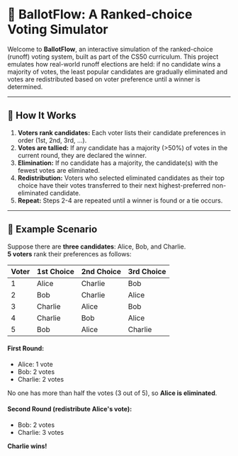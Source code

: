 # 🎲 BallotFlow: A Ranked-choice Voting Simulator

Welcome to **BallotFlow**, an interactive simulation of the ranked-choice (runoff) voting system, built as part of the CS50 curriculum. This project emulates how real-world runoff elections are held: if no candidate wins a majority of votes, the least popular candidates are gradually eliminated and votes are redistributed based on voter preference until a winner is determined.

---

## 🚀 How It Works

1. **Voters rank candidates:** Each voter lists their candidate preferences in order (1st, 2nd, 3rd, ...).
2. **Votes are tallied:** If any candidate has a majority (>50%) of votes in the current round, they are declared the winner.
3. **Elimination:** If no candidate has a majority, the candidate(s) with the fewest votes are eliminated.
4. **Redistribution:** Voters who selected eliminated candidates as their top choice have their votes transferred to their next highest-preferred non-eliminated candidate.
5. **Repeat:** Steps 2-4 are repeated until a winner is found or a tie occurs.


---

## 📝 Example Scenario

Suppose there are **three candidates**: Alice, Bob, and Charlie.<br>
**5 voters** rank their preferences as follows:

| Voter | 1st Choice | 2nd Choice | 3rd Choice |
|-------|------------|------------|------------|
| 1     | Alice      | Charlie    | Bob        |
| 2     | Bob        | Charlie    | Alice      |
| 3     | Charlie    | Alice      | Bob        |
| 4     | Charlie    | Bob        | Alice      |
| 5     | Bob        | Alice      | Charlie    |

#### **First Round:**
- Alice: 1 vote
- Bob: 2 votes
- Charlie: 2 votes

No one has more than half the votes (3 out of 5), so **Alice is eliminated**.

#### **Second Round (redistribute Alice's vote):**
- Bob: 2 votes
- Charlie: 3 votes

**Charlie wins!**


